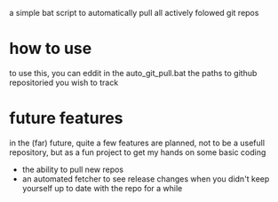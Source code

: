 a simple bat script to automatically pull all actively folowed git repos

# how to use 
to use this, you can eddit in the auto_git_pull.bat the paths to github repositoried you wish to track


# future features 
in the (far) future, quite a few features are planned, not to be a usefull repository, but as a fun project to get my hands on some basic coding

- the ability to pull new repos
- an automated fetcher to see release changes when you didn't keep yourself up to date with the repo for a while